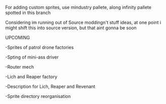 
For adding custom sprites, use mindustry pallete, along infinity pallete spotted in this branch

Considering im running out of Source moddingn't stuff ideas, at one point i might shift this into source version, but that aint gonna be soon

UPCOMING

-Sprites of patrol drone factories

-Spting of mini-ass driver

-Router mech

-Lich and Reaper factory

-Description for Lich, Reaper and Revenant

-Sprite directory reorganisation
